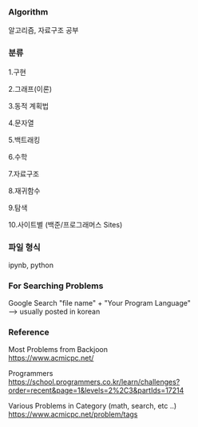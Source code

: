 ### Algorithm

알고리즘, 자료구조 공부

### 분류
 
1.구현

2.그래프(이론)

3.동적 계획법

4.문자열

5.백트래킹

6.수학

7.자료구조

8.재귀함수

9.탐색

10.사이트별 (백준/프로그래머스 Sites)

### 파일 형식

ipynb, python

### For Searching Problems

Google Search
"file name" + "Your Program Language"  
--> usually posted in korean

### Reference

Most Problems from Backjoon  
https://www.acmicpc.net/

Programmers  
https://school.programmers.co.kr/learn/challenges?order=recent&page=1&levels=2%2C3&partIds=17214

Various Problems in Category (math, search, etc ..)  
https://www.acmicpc.net/problem/tags

